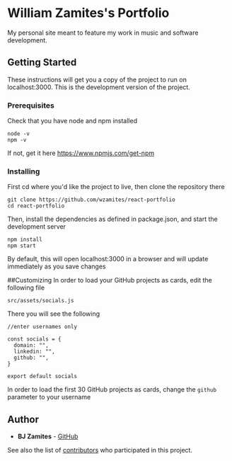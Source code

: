 # William Zamites's Portfolio

My personal site meant to feature my work in music and software development.

## Getting Started

These instructions will get you a copy of the project to run on localhost:3000. This is the development version of the project.

### Prerequisites

Check that you have node and npm installed

```
node -v
npm -v
```

If not, get it here https://www.npmjs.com/get-npm

### Installing

First cd where you'd like the project to live, then clone the repository there

```
git clone https://github.com/wzamites/react-portfolio
cd react-portfolio
```

Then, install the dependencies as defined in package.json, and start the development server

```
npm install
npm start
```
By default, this will open localhost:3000 in a browser and will update immediately as you save changes

##Customizing
In order to load your GitHub projects as cards, edit the following file

```
src/assets/socials.js
```

There you will see the following

```
//enter usernames only

const socials = {
  domain: "",
  linkedin: "",
  github: "",
}

export default socials

```

In order to load the first 30 GitHub projects as cards, change the ```github``` parameter to your username

## Author

* **BJ Zamites** - [GitHub](https://github.com/wzamites)

See also the list of [contributors](https://github.com/wzamites/react-portfolio/contributors) who participated in this project.
